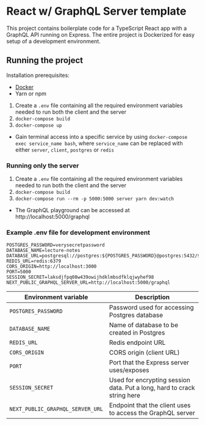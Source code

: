 # React w/ GraphQL Server template
This project contains boilerplate code for a TypeScript React app with a GraphQL API running on Express. The entire project is Dockerized for easy setup of a development environment.

## Running the project
Installation prerequisites:
- [Docker](https://hub.docker.com/)
- Yarn or npm

1. Create a `.env` file containing all the required environment variables needed to run both the client and the server
2. `docker-compose build`
3. `docker-compose up`
- Gain terminal access into a specific service by using `docker-compose exec service_name bash`, where `service_name` can be replaced with either `server`, `client`, `postgres` or `redis`

### Running only the server
1. Create a `.env` file containing all the required environment variables needed to run both the client and the server
2. `docker-compose build`
3. `docker-compose run --rm -p 5000:5000 server yarn dev:watch`
- The GraphQL playground can be accessed at http://localhost:5000/graphql

### Example .env file for development environment
```env
POSTGRES_PASSWORD=verysecretpassword
DATABASE_NAME=lecture-notes
DATABASE_URL=postgresql://postgres:${POSTGRES_PASSWORD}@postgres:5432/${DATABASE_NAME}
REDIS_URL=redis:6379
CORS_ORIGIN=http://localhost:3000
PORT=5000
SESSION_SECRET=laksdjfpq08w439owijhdklmbsdfklqjwyhef98
NEXT_PUBLIC_GRAPHQL_SERVER_URL=http://localhost:5000/graphql
```
|Environment variable|Description|
|-|-|
|`POSTGRES_PASSWORD`|Password used for accessing Postgres database|
|`DATABASE_NAME`|Name of database to be created in Postgres|
|`REDIS_URL`|Redis endpoint URL|
|`CORS_ORIGIN`|CORS origin (client URL)|
|`PORT`|Port that the Express server uses/exposes|
|`SESSION_SECRET`|Used for encrypting session data. Put a long, hard to crack string here|
|`NEXT_PUBLIC_GRAPHQL_SERVER_URL`|Endpoint that the client uses to access the GraphQL server|